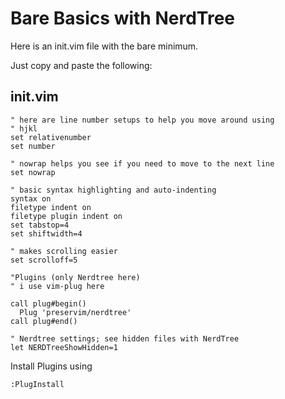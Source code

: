 # Bare Basics with NerdTree

Here is an init.vim file with the bare minimum.

Just copy and paste the following:


## init.vim

```vim
" here are line number setups to help you move around using
" hjkl
set relativenumber
set number

" nowrap helps you see if you need to move to the next line
set nowrap

" basic syntax highlighting and auto-indenting
syntax on
filetype indent on
filetype plugin indent on
set tabstop=4
set shiftwidth=4

" makes scrolling easier
set scrolloff=5

"Plugins (only Nerdtree here)
" i use vim-plug here

call plug#begin()
  Plug 'preservim/nerdtree'
call plug#end()

" Nerdtree settings; see hidden files with NerdTree
let NERDTreeShowHidden=1
```

Install Plugins using

```vim
:PlugInstall
```
















